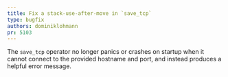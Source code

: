 ```yaml
---
title: Fix a stack-use-after-move in `save_tcp`
type: bugfix
authors: dominiklohmann
pr: 5103
---
```


The `save_tcp` operator no longer panics or crashes on startup when it cannot
connect to the provided hostname and port, and instead produces a helpful error
message.
